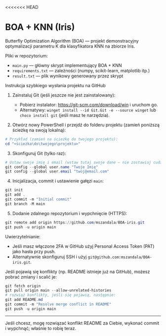 <<<<<<< HEAD
# BOA + KNN (Iris)

Butterfly Optimization Algorithm (BOA) — projekt demonstracyjny optymalizacji parametru K dla klasyfikatora KNN na zbiorze Iris.

Pliki w repozytorium:
- `main.py` — główny skrypt implementujący BOA + KNN
- `requirements.txt` — zależności (numpy, scikit-learn, matplotlib itp.)
- `result.txt` — plik wynikowy generowany przez skrypt

Instrukcja szybkiego wysłania projektu na GitHub

1. Zainstaluj Git (jeśli jeszcze nie jest zainstalowany):
   - Pobierz instalator: https://git-scm.com/download/win i uruchom go.
   - Alternatywy: `winget install --id Git.Git -e --source winget` lub `choco install git` (jeśli masz te narzędzia).

2. Otwórz nowy PowerShell i przejdź do folderu projektu (zamień poniższą ścieżkę na swoją lokalną):

```powershell
# Przykład (zamień na ścieżkę do twojego projektu):
cd "<ścieżka\do\twojego\projektu>"
```

3. Skonfiguruj Git (tylko raz):

```powershell
# Ustaw swoje imię i email (wstaw tutaj swoje dane — nie zostawiaj cudzych danych w README)
git config --global user.name "Twoje Imię"
git config --global user.email "twoj@email.com"
```

4. Inicjalizacja, commit i ustawienie gałęzi `main`:

```powershell
git init
git add .
git commit -m "Initial commit"
git branch -M main
```

5. Dodanie zdalnego repozytorium i wypchnięcie (HTTPS):

```powershell
git remote add origin https://github.com/mszandala/BOA-iris.git
git push -u origin main
```

Uwierzytelnianie:
- Jeśli masz włączone 2FA w GitHub użyj Personal Access Token (PAT) jako hasła przy push.
- Alternatywnie skonfiguruj SSH i użyj `git@github.com:mszandala/BOA-iris.git`.

Jeśli pojawią się konflikty (np. README istnieje już na GitHub), możesz pobrać zmiany i scalić je:

```powershell
git fetch origin
git pull origin main --allow-unrelated-histories
# rozwiąż konflikty, jeśli się pojawią, następnie:
git add README.md
git commit -m "Resolve merge conflict in README"
git push -u origin main
```

---

Jeśli chcesz, mogę rozwiązać konflikt README za Ciebie, wykonać commit i wypchnąć; właśnie to robię teraz.
